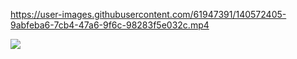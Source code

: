 

https://user-images.githubusercontent.com/61947391/140572405-9abfeba6-7cb4-47a6-9f6c-98283f5e032c.mp4


![](https://komarev.com/ghpvc/?username=Wh7sk)
